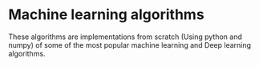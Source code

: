 # Machine learning algorithms
These algorithms are implementations from scratch (Using python and numpy) of some of the most popular machine learning and Deep learning algorithms.
